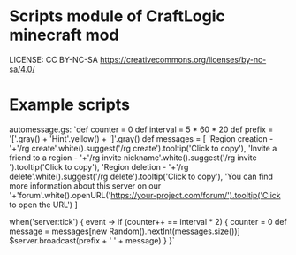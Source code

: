 # Scripts module of CraftLogic minecraft mod
LICENSE: CC BY-NC-SA https://creativecommons.org/licenses/by-nc-sa/4.0/

# Example scripts
automessage.gs:
`def counter = 0
def interval = 5 * 60 * 20
def prefix = '['.gray() + 'Hint'.yellow() + ']'.gray()
def messages = [
	'Region creation - '+'/rg create'.white().suggest('/rg create').tooltip('Click to copy'),
	'Invite a friend to a region - '+'/rg invite nickname'.white().suggest('/rg invite ').tooltip('Click to copy'),
	'Region deletion - '+'/rg delete'.white().suggest('/rg delete').tooltip('Click to copy'),
	'You can find more information about this server on our '+'forum'.white().openURL('https://your-project.com/forum/').tooltip('Click to open the URL')
]

when('server:tick') { event ->
	if (counter++ == interval * 2) {
		counter = 0
		def message = messages[new Random().nextInt(messages.size())]
		$server.broadcast(prefix + ' ' + message)
	}
}`
